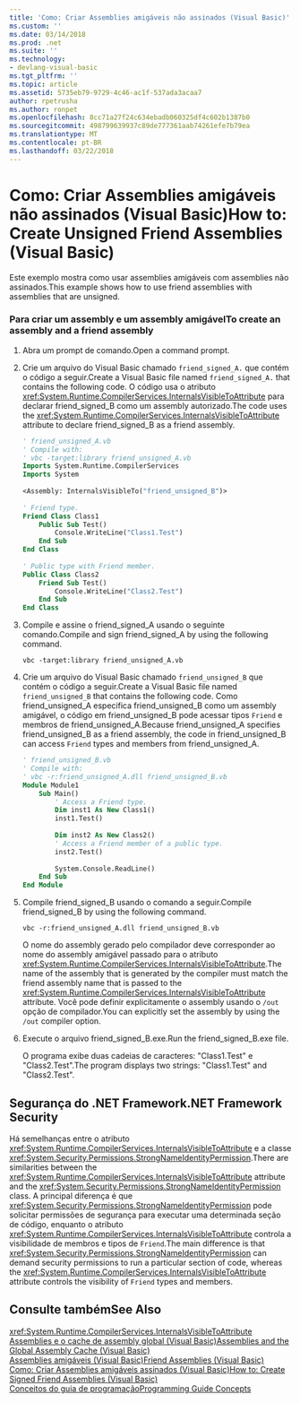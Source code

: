 ```yaml
---
title: 'Como: Criar Assemblies amigáveis não assinados (Visual Basic)'
ms.custom: ''
ms.date: 03/14/2018
ms.prod: .net
ms.suite: ''
ms.technology:
- devlang-visual-basic
ms.tgt_pltfrm: ''
ms.topic: article
ms.assetid: 5735eb79-9729-4c46-ac1f-537ada3acaa7
author: rpetrusha
ms.author: ronpet
ms.openlocfilehash: 8cc71a27f24c634ebadb060325df4c602b1387b0
ms.sourcegitcommit: 498799639937c89de777361aab74261efe7b79ea
ms.translationtype: MT
ms.contentlocale: pt-BR
ms.lasthandoff: 03/22/2018
---
```

# <a name="how-to-create-unsigned-friend-assemblies-visual-basic"></a><span data-ttu-id="4416f-102">Como: Criar Assemblies amigáveis não assinados (Visual Basic)</span><span class="sxs-lookup"><span data-stu-id="4416f-102">How to: Create Unsigned Friend Assemblies (Visual Basic)</span></span>
<span data-ttu-id="4416f-103">Este exemplo mostra como usar assemblies amigáveis com assemblies não assinados.</span><span class="sxs-lookup"><span data-stu-id="4416f-103">This example shows how to use friend assemblies with assemblies that are unsigned.</span></span>  
  
### <a name="to-create-an-assembly-and-a-friend-assembly"></a><span data-ttu-id="4416f-104">Para criar um assembly e um assembly amigável</span><span class="sxs-lookup"><span data-stu-id="4416f-104">To create an assembly and a friend assembly</span></span>  
  
1.  <span data-ttu-id="4416f-105">Abra um prompt de comando.</span><span class="sxs-lookup"><span data-stu-id="4416f-105">Open a command prompt.</span></span>  
  
2.  <span data-ttu-id="4416f-106">Crie um arquivo do Visual Basic chamado `friend_signed_A.` que contém o código a seguir.</span><span class="sxs-lookup"><span data-stu-id="4416f-106">Create a Visual Basic file named `friend_signed_A.` that contains the following code.</span></span> <span data-ttu-id="4416f-107">O código usa o atributo <xref:System.Runtime.CompilerServices.InternalsVisibleToAttribute> para declarar friend_signed_B como um assembly autorizado.</span><span class="sxs-lookup"><span data-stu-id="4416f-107">The code uses the <xref:System.Runtime.CompilerServices.InternalsVisibleToAttribute> attribute to declare friend_signed_B as a friend assembly.</span></span>  
  
    ```vb  
    ' friend_unsigned_A.vb  
    ' Compile with:   
    ' vbc -target:library friend_unsigned_A.vb  
    Imports System.Runtime.CompilerServices  
    Imports System  
  
    <Assembly: InternalsVisibleTo("friend_unsigned_B")>   
  
    ' Friend type.  
    Friend Class Class1  
        Public Sub Test()  
            Console.WriteLine("Class1.Test")  
        End Sub  
    End Class  
  
    ' Public type with Friend member.  
    Public Class Class2  
        Friend Sub Test()  
            Console.WriteLine("Class2.Test")  
        End Sub  
    End Class  
    ```  
  
3.  <span data-ttu-id="4416f-108">Compile e assine o friend_signed_A usando o seguinte comando.</span><span class="sxs-lookup"><span data-stu-id="4416f-108">Compile and sign friend_signed_A by using the following command.</span></span>  
  
    ```console  
    vbc -target:library friend_unsigned_A.vb  
    ```  
  
4.  <span data-ttu-id="4416f-109">Crie um arquivo do Visual Basic chamado `friend_unsigned_B` que contém o código a seguir.</span><span class="sxs-lookup"><span data-stu-id="4416f-109">Create a Visual Basic file named `friend_unsigned_B` that contains the following code.</span></span> <span data-ttu-id="4416f-110">Como friend_unsigned_A especifica friend_unsigned_B como um assembly amigável, o código em friend_unsigned_B pode acessar tipos `Friend` e membros de friend_unsigned_A.</span><span class="sxs-lookup"><span data-stu-id="4416f-110">Because friend_unsigned_A specifies friend_unsigned_B as a friend assembly, the code in friend_unsigned_B can access `Friend` types and members from friend_unsigned_A.</span></span>  
  
    ```vb  
    ' friend_unsigned_B.vb  
    ' Compile with:   
    ' vbc -r:friend_unsigned_A.dll friend_unsigned_B.vb  
    Module Module1  
        Sub Main()  
            ' Access a Friend type.  
            Dim inst1 As New Class1()  
            inst1.Test()  
  
            Dim inst2 As New Class2()  
            ' Access a Friend member of a public type.  
            inst2.Test()  
  
            System.Console.ReadLine()  
        End Sub  
    End Module  
    ```  
  
5.  <span data-ttu-id="4416f-111">Compile friend_signed_B usando o comando a seguir.</span><span class="sxs-lookup"><span data-stu-id="4416f-111">Compile friend_signed_B by using the following command.</span></span>  
  
    ```console
    vbc -r:friend_unsigned_A.dll friend_unsigned_B.vb  
    ```  
  
     <span data-ttu-id="4416f-112">O nome do assembly gerado pelo compilador deve corresponder ao nome do assembly amigável passado para o atributo <xref:System.Runtime.CompilerServices.InternalsVisibleToAttribute>.</span><span class="sxs-lookup"><span data-stu-id="4416f-112">The name of the assembly that is generated by the compiler must match the friend assembly name that is passed to the <xref:System.Runtime.CompilerServices.InternalsVisibleToAttribute> attribute.</span></span> <span data-ttu-id="4416f-113">Você pode definir explicitamente o assembly usando o `/out` opção de compilador.</span><span class="sxs-lookup"><span data-stu-id="4416f-113">You can explicitly set the assembly by using the `/out` compiler option.</span></span>  
  
6.  <span data-ttu-id="4416f-114">Execute o arquivo friend_signed_B.exe.</span><span class="sxs-lookup"><span data-stu-id="4416f-114">Run the friend_signed_B.exe file.</span></span>  
  
     <span data-ttu-id="4416f-115">O programa exibe duas cadeias de caracteres: "Class1.Test" e "Class2.Test".</span><span class="sxs-lookup"><span data-stu-id="4416f-115">The program displays two strings: "Class1.Test" and "Class2.Test".</span></span>  
  
## <a name="net-framework-security"></a><span data-ttu-id="4416f-116">Segurança do .NET Framework</span><span class="sxs-lookup"><span data-stu-id="4416f-116">.NET Framework Security</span></span>  
 <span data-ttu-id="4416f-117">Há semelhanças entre o atributo <xref:System.Runtime.CompilerServices.InternalsVisibleToAttribute> e a classe <xref:System.Security.Permissions.StrongNameIdentityPermission>.</span><span class="sxs-lookup"><span data-stu-id="4416f-117">There are similarities between the <xref:System.Runtime.CompilerServices.InternalsVisibleToAttribute> attribute and the <xref:System.Security.Permissions.StrongNameIdentityPermission> class.</span></span> <span data-ttu-id="4416f-118">A principal diferença é que <xref:System.Security.Permissions.StrongNameIdentityPermission> pode solicitar permissões de segurança para executar uma determinada seção de código, enquanto o atributo <xref:System.Runtime.CompilerServices.InternalsVisibleToAttribute> controla a visibilidade de membros e tipos de `Friend`.</span><span class="sxs-lookup"><span data-stu-id="4416f-118">The main difference is that <xref:System.Security.Permissions.StrongNameIdentityPermission> can demand security permissions to run a particular section of code, whereas the <xref:System.Runtime.CompilerServices.InternalsVisibleToAttribute> attribute controls the visibility of `Friend` types and members.</span></span>  
  
## <a name="see-also"></a><span data-ttu-id="4416f-119">Consulte também</span><span class="sxs-lookup"><span data-stu-id="4416f-119">See Also</span></span>  
 <xref:System.Runtime.CompilerServices.InternalsVisibleToAttribute>  
 [<span data-ttu-id="4416f-120">Assemblies e o cache de assembly global (Visual Basic)</span><span class="sxs-lookup"><span data-stu-id="4416f-120">Assemblies and the Global Assembly Cache (Visual Basic)</span></span>](../../../../visual-basic/programming-guide/concepts/assemblies-gac/index.md)  
 [<span data-ttu-id="4416f-121">Assemblies amigáveis (Visual Basic)</span><span class="sxs-lookup"><span data-stu-id="4416f-121">Friend Assemblies (Visual Basic)</span></span>](../../../../visual-basic/programming-guide/concepts/assemblies-gac/friend-assemblies.md)  
 [<span data-ttu-id="4416f-122">Como: Criar Assemblies amigáveis assinados (Visual Basic)</span><span class="sxs-lookup"><span data-stu-id="4416f-122">How to: Create Signed Friend Assemblies (Visual Basic)</span></span>](../../../../visual-basic/programming-guide/concepts/assemblies-gac/how-to-create-signed-friend-assemblies.md)  
 [<span data-ttu-id="4416f-123">Conceitos do guia de programação</span><span class="sxs-lookup"><span data-stu-id="4416f-123">Programming Guide Concepts</span></span>](../../../../visual-basic/programming-guide/concepts/index.md)
